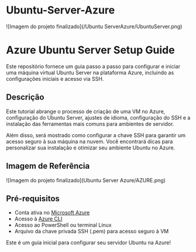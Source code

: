 # Ubuntu-Server-Azure

![Imagem do projeto finalizado](/Ubuntu ServerAzure/UbuntuServer.png)

# Azure Ubuntu Server Setup Guide

Este repositório fornece um guia passo a passo para configurar e iniciar uma máquina virtual Ubuntu Server na plataforma Azure, incluindo as configurações iniciais e acesso via SSH.

## Descrição

Este tutorial abrange o processo de criação de uma VM no Azure, configuração do Ubuntu Server, ajustes de idioma, configuração do SSH e a instalação das ferramentas mais comuns para ambientes de servidor. 

Além disso, será mostrado como configurar a chave SSH para garantir um acesso seguro à sua máquina na nuvem. Você encontrará dicas para personalizar sua instalação e otimizar seu ambiente Ubuntu no Azure.

## Imagem de Referência

![Imagem do projeto finalizado](Ubuntu Server Azure/AZURE.png)

## Pré-requisitos

- Conta ativa no [Microsoft Azure](https://azure.microsoft.com/)
- Acesso à [Azure CLI](https://learn.microsoft.com/en-us/cli/azure/install-azure-cli)
- Acesso ao PowerShell ou terminal Linux
- Arquivo da chave privada SSH (.pem) para acesso seguro à VM
  

 Este é um guia inicial para configurar seu servidor Ubuntu na Azure!
